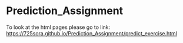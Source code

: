 # Prediction_Assignment
To look at the html pages please go to link: https://725sora.github.io/Prediction_Assignment/predict_exercise.html
